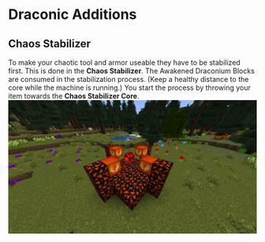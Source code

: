# Draconic Additions

## Chaos Stabilizer

To make your chaotic tool and armor useable they have to be stabilized first. This is done in the **Chaos Stabilizer**.
The Awakened Draconium Blocks are consumed in the stabilization process. (Keep a healthy distance to the core while the machine is running.)
You start the process by throwing your item towards the **Chaos Stabilizer Core**.
![Chaos Stabilizer](chaotic.png)
